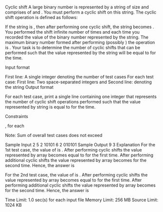 Cyclic shift
A large binary number is represented by a string  of size  and comprises of  and . You must perform a cyclic shift on this string. The cyclic shift operation is defined as follows:

If the string  is , then after performing one cyclic shift, the string becomes .
You performed the shift infinite number of times and each time you recorded the value of the binary number represented by the string. The maximum binary number formed after performing (possibly ) the operation is . Your task is to determine the number of cyclic shifts that can be performed such that the value represented by the string  will be equal to  for the  time.

Input format

First line: A single integer  denoting the number of test cases
For each test case:
First line: Two space-separated integers  and 
Second line:  denoting the string
Output format

For each test case, print a single line containing one integer that represents the number of cyclic shift operations performed such that the value represented by string  is equal to  for the  time.

Constraints


, for each 

Note: Sum of  overall test cases does not exceed 

Sample Input
2
5 2
10101
6 2
010101
Sample Output
9
3
Explanation
For the 1st test case, the value of  is . After performing  cyclic shifts the value represented by array  becomes equal to  for the first time. After performing additional  cyclic shifts the value represented by array  becomes   for the second time. Hence, the answer is 

For the 2nd test case, the value of  is . After performing  cyclic shifts the value represented by array  becomes equal to  for the first time. After performing additional  cyclic shifts the value represented by array  becomes  for the second time. Hence, the answer is 

Time Limit: 1.0 sec(s) for each input file
Memory Limit: 256 MB
Source Limit: 1024 KB
